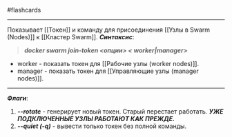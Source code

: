 #flashcards
***
Показывает [[Токен]] и команду для присоединения [[Узлы в Swarm (Nodes)]] к [[Кластер Swarm]].
***Синтаксис***:
>***docker swarm join-token <опции> < worker|manager>***
- worker - показать токен для [[Рабочие узлы (worker nodes)]].
- manager - показать токен для [[Управляющие узлы (manager nodes)]].
***
***Флаги***:
1. ***--rotate*** - генерирует новый токен. Старый перестает работать. ***УЖЕ ПОДКЛЮЧЕННЫЕ УЗЛЫ РАБОТАЮТ КАК ПРЕЖДЕ.***
2. ***--quiet (-q)*** - вывести только токен без полной команды.
<!--SR:!2025-10-20,3,250-->